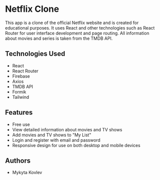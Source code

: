 # Netflix Clone

This app is a clone of the official Netflix website and is created for educational purposes. 
It uses React and other technologies such as React Router for user interface development and page routing. 
All information about movies and series is taken from the TMDB API.

## Technologies Used

- React
- React Router
- Firebase
- Axios
- TMDB API
- Formik
- Tailwind

## Features

- Free use
- View detailed information about movies and TV shows
- Add movies and TV shows to "My List"
- Login and register with email and password
- Responsive design for use on both desktop and mobile devices

## Authors

- Mykyta Kovlev
